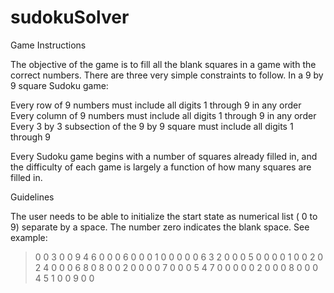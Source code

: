 # sudokuSolver
Game Instructions

The objective of the game is to fill all the blank squares in a game with the correct numbers. There are three very simple constraints to follow. In a 9 by 9 square Sudoku game:

Every row of 9 numbers must include all digits 1 through 9 in any order
Every column of 9 numbers must include all digits 1 through 9 in any order
Every 3 by 3 subsection of  the 9 by 9 square must include all digits 1 through 9

Every Sudoku game begins with a number of squares already filled in, and the difficulty of each game is largely a function of how many squares are filled in. 

  
Guidelines

The user needs to be able to initialize the start state as numerical list ( 0 to 9) separate by a space. The number zero indicates the blank space. See example: 

> 0 0 3 0 0 9 4 6 0
> 0 0 6 0 0 0 1 0 0
> 0 0 0 6 3 2 0 0 0
> 5 0 0 0 0 1 0 0 2
> 0 2 4 0 0 0 6 8 0
> 8 0 0 2 0 0 0 0 7
> 0 0 0 5 4 7 0 0 0
> 0 0 2 0 0 0 8 0 0
> 0 4 5 1 0 0 9 0 0 
